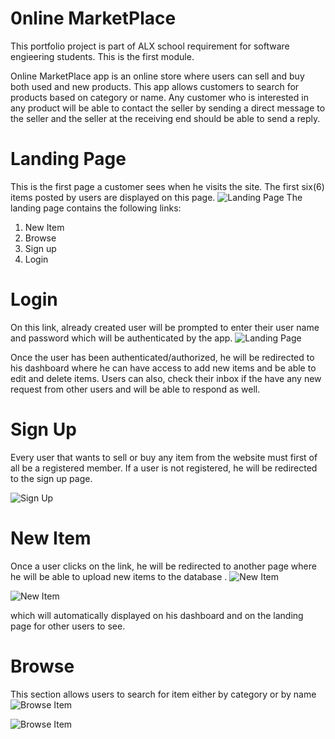 # 0nline MarketPlace
This portfolio project is part of ALX school requirement for software engieering students. This is the first module.

Online MarketPlace app is an online store where users can sell and buy both used and new products.
This app allows customers to search for products based on category or name. Any customer who is interested in any product will be able to contact the seller by sending a direct message to the seller and the seller at the receiving end should be able to send a reply.

# Landing Page
This is the first page a customer sees when he visits the site.  The first six(6) items posted by users are displayed on this page.
![Landing Page](https://i.imgur.com/OTt7U85.png)
The landing page contains the following links:
1. New Item
2. Browse
3. Sign up
4. Login

# Login
 On this link, already created user will be prompted to enter their user name and password which will be authenticated by the app. 
![Landing Page](https://i.imgur.com/OTt7U85.png)

Once the user has been authenticated/authorized, he will be redirected to his dashboard where he can have access to add new items and be able to edit and delete items. Users can also, check their inbox if the have any new request from other users and will be able to respond as well.

# Sign Up
Every user that wants to sell or buy any item from the website must first of all be a registered member. If a user is not registered, he will be redirected to the sign up page.

![Sign Up](https://i.imgur.com/lmRuFae.png)

# New Item
Once a user clicks on the link, he will be redirected to another page where he will be able to upload new items to the database . 
![New Item](https://i.imgur.com/YVWTeBW.png)

![New Item](https://i.imgur.com/Oe4LVNX.png)

which will automatically displayed on his dashboard and on the landing page for other users to see.

# Browse
This section allows users to search for item either by category or by  name
![Browse Item](https://i.imgur.com/bnQHm9W.png)


![Browse Item](https://i.imgur.com/l6fV40r.png)


